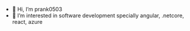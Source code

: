 - 👋 Hi, I’m prank0503
- 👀 I’m interested in software development specially angular, .netcore, react, azure

<!---
prank0503/prank0503 is a ✨ special ✨ repository because its `README.md` (this file) appears on your GitHub profile.
You can click the Preview link to take a look at your changes.
--->
